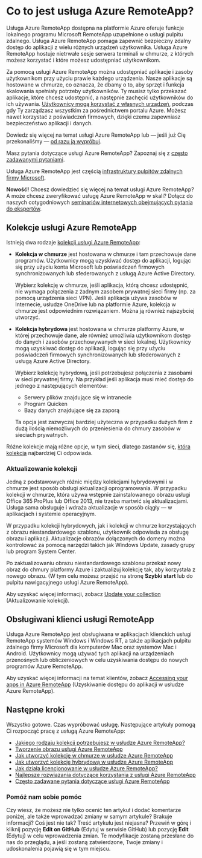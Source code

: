 <properties 
    pageTitle="Co to jest usługa Azure RemoteApp? | Microsoft Azure" 
    description="Dowiedz się, jak udostępniać aplikacje i zasoby na dowolnym urządzeniu za pośrednictwem usługi Azure RemoteApp." 
    services="remoteapp" 
    documentationCenter="" 
    authors="lizap" 
    manager="mbaldwin" 
    editor=""/>

<tags 
    ms.service="remoteapp" 
    ms.workload="compute" 
    ms.tgt_pltfrm="na" 
    ms.devlang="na" 
    ms.topic="get-started-article" 
    ms.date="05/18/2016" 
    ms.author="elizapo"/>

# Co to jest usługa Azure RemoteApp?

Usługa Azure RemoteApp dostępna na platformie Azure oferuje funkcje lokalnego programu Microsoft RemoteApp uzupełnione o usługi pulpitu zdalnego. Usługa Azure RemoteApp pomaga zapewnić bezpieczny zdalny dostęp do aplikacji z wielu różnych urządzeń użytkownika. Usługa Azure RemoteApp hostuje nietrwałe sesje serwera terminali w chmurze, z których możesz korzystać i które możesz udostępniać użytkownikom.

Za pomocą usługi Azure RemoteApp można udostępniać aplikacje i zasoby użytkownikom przy użyciu prawie każdego urządzenia. Nasze aplikacje są hostowane w chmurze, co oznacza, że dbamy o to, aby sprzęt i funkcja skalowania spełniały potrzeby użytkowników. Ty musisz tylko przekazać aplikacje, które chcesz udostępnić, a następnie zachęcić użytkowników do ich używania. [Użytkownicy mogą korzystać z własnych urządzeń](remoteapp-clients.md), podczas gdy Ty zarządzasz wszystkim za pośrednictwem portalu Azure. Możesz nawet korzystać z poświadczeń firmowych, dzięki czemu zapewniasz bezpieczeństwo aplikacji i danych.

Dowiedz się więcej na temat usługi Azure RemoteApp lub — jeśli już Cię przekonaliśmy — [od razu ją wypróbuj](https://azure.microsoft.com/services/remoteapp/).

Masz pytania dotyczące usługi Azure RemoteApp? Zapoznaj się z [często zadawanymi pytaniami](remoteapp-faq.md).

Usługa Azure RemoteApp jest częścią [infrastruktury pulpitów zdalnych firmy Microsoft](http://www.microsoft.com/server-cloud/products/virtual-desktop-infrastructure/explore.aspx).

**Nowość!** Chcesz dowiedzieć się więcej na temat usługi Azure RemoteApp? A może chcesz zweryfikować usługę Azure RemoteApp w skali? Dołącz do naszych cotygodniowych [seminariów internetowych obejmujących pytania do ekspertów](https://azureinfo.microsoft.com/AzureRemoteAppAskTheExperts-Registration-Page.html?ls=Website).

## Kolekcje usługi Azure RemoteApp
Istnieją dwa rodzaje [kolekcji usługi Azure RemoteApp](remoteapp-collections.md):


- **Kolekcja w chmurze** jest hostowana w chmurze i tam przechowuje dane programów. Użytkownicy mogą uzyskiwać dostęp do aplikacji, logując się przy użyciu konta Microsoft lub poświadczeń firmowych synchronizowanych lub sfederowanych z usługą Azure Active Directory.

    Wybierz kolekcję w chmurze, jeśli aplikacja, którą chcesz udostępnić, nie wymaga połączenia z żadnym zasobem prywatnej sieci firmy (np. za pomocą urządzenia sieci VPN). Jeśli aplikacja używa zasobów w Internecie, usłudze OneDrive lub na platformie Azure, kolekcja w chmurze jest odpowiednim rozwiązaniem. Można ją również najszybciej utworzyć.

- **Kolekcja hybrydowa** jest hostowana w chmurze platformy Azure, w której przechowuje dane, ale również umożliwia użytkownikom dostęp do danych i zasobów przechowywanych w sieci lokalnej. Użytkownicy mogą uzyskiwać dostęp do aplikacji, logując się przy użyciu poświadczeń firmowych synchronizowanych lub sfederowanych z usługą Azure Active Directory.

    Wybierz kolekcję hybrydową, jeśli potrzebujesz połączenia z zasobami w sieci prywatnej firmy. Na przykład jeśli aplikacja musi mieć dostęp do jednego z następujących elementów:

    - Serwery plików znajdujące się w intranecie
    - Program Quicken
    - Bazy danych znajdujące się za zaporą

    Ta opcja jest zazwyczaj bardziej użyteczna w przypadku dużych firm z dużą ilością niemożliwych do przeniesienia do chmury zasobów w sieciach prywatnych.

Różne kolekcje mają różne opcje, w tym sieci, dlatego zastanów się, [która kolekcja](remoteapp-collections.md) najbardziej Ci odpowiada. 


### Aktualizowanie kolekcji
Jedną z podstawowych różnic między kolekcjami hybrydowymi i w chmurze jest sposób obsługi aktualizacji oprogramowania. W przypadku kolekcji w chmurze, która używa wstępnie zainstalowanego obrazu usługi Office 365 ProPlus lub Office 2013, nie trzeba martwić się aktualizacjami. Usługa sama obsługuje i wdraża aktualizacje w sposób ciągły — w aplikacjach i systemie operacyjnym.

W przypadku kolekcji hybrydowych, jak i kolekcji w chmurze korzystających z obrazu niestandardowego szablonu, użytkownik odpowiada za obsługę obrazu i aplikacji. Aktualizacje obrazów dołączonych do domeny można kontrolować za pomocą narzędzi takich jak Windows Update, zasady grupy lub program System Center.

Po zaktualizowaniu obrazu niestandardowego szablonu przekaż nowy obraz do chmury platformy Azure i zaktualizuj kolekcję tak, aby korzystała z nowego obrazu. (W tym celu możesz przejść na stronę **Szybki start** lub do pulpitu nawigacyjnego usługi Azure RemoteApp).

Aby uzyskać więcej informacji, zobacz [Update your collection](remoteapp-update.md) (Aktualizowanie kolekcji).

## Obsługiwani klienci usługi RemoteApp
Usługa Azure RemoteApp jest obsługiwana w aplikacjach klienckich usługi RemoteApp systemów Windows i Windows RT, a także aplikacjach pulpitu zdalnego firmy Microsoft dla komputerów Mac oraz systemów Mac i Android. Użytkownicy mogą używać tych aplikacji na urządzeniach przenośnych lub obliczeniowych w celu uzyskiwania dostępu do nowych programów Azure RemoteApp.

Aby uzyskać więcej informacji na temat klientów, zobacz [Accessing your apps in Azure RemoteApp](remoteapp-clients.md) (Uzyskiwanie dostępu do aplikacji w usłudze Azure RemoteApp).

## Następne kroki
Wszystko gotowe. Czas wypróbować usługę. Następujące artykuły pomogą Ci rozpocząć pracę z usługą Azure RemoteApp:

- [Jakiego rodzaju kolekcji potrzebujesz w usłudze Azure RemoteApp?](remoteapp-collections.md)
- [Tworzenie obrazu usługi Azure RemoteApp](remoteapp-imageoptions.md)
- [Jak utworzyć kolekcję w chmurze w usłudze Azure RemoteApp](remoteapp-create-cloud-deployment.md)
- [Jak utworzyć kolekcję hybrydową w usłudze Azure RemoteApp](remoteapp-create-hybrid-deployment.md)
- [Jak działa licencjonowanie w usłudze Azure RemoteApp?](remoteapp-licensing.md)
- [Najlepsze rozwiązania dotyczące korzystania z usługi Azure RemoteApp](remoteapp-bestpractices.md)
- [Często zadawane pytania dotyczące usługi Azure RemoteApp](remoteapp-faq.md)
 

### Pomóż nam sobie pomóc 
Czy wiesz, że możesz nie tylko ocenić ten artykuł i dodać komentarze poniżej, ale także wprowadzać zmiany w samym artykule? Brakuje informacji? Coś jest nie tak? Treść artykułu jest niejasna? Przewiń w górę i kliknij pozycję **Edit on GitHub** (Edytuj w serwisie GitHub) lub pozycję **Edit** (Edytuj) w celu wprowadzenia zmian. Te modyfikacje zostaną przesłane do nas do przeglądu, a jeśli zostaną zatwierdzone, Twoje zmiany i udoskonalenia pojawią się w tym miejscu.


<!--HONumber=Jun16_HO2-->


